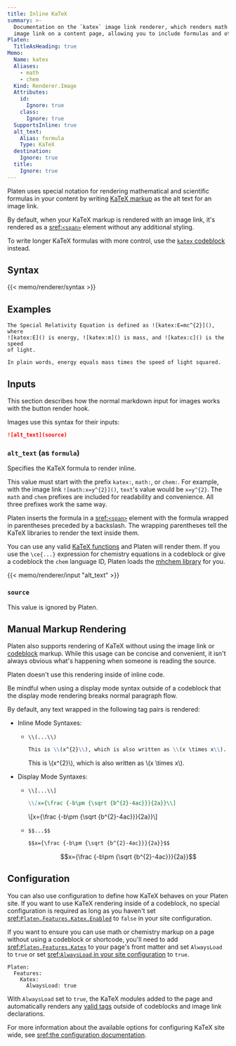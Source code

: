```yaml
---
title: Inline KaTeX
summary: >-
  Documentation on the `katex` image link renderer, which renders math markup in the alt text of an
  image link on a content page, allowing you to include formulas and other advanced representations.
Platen:
  TitleAsHeading: true
Memo:
  Name: katex
  Aliases:
    - math
    - chem
  Kind: Renderer.Image
  Attributes:
    id:
      Ignore: true
    class:
      Ignore: true
  SupportsInline: true
  alt_text:
    Alias: formula
    Type: KaTeX
  destination:
    Ignore: true
  title:
    Ignore: true
---
```


Platen uses special notation for rendering mathematical and scientific formulas in your content by
writing [KaTeX markup][01] as the alt text for an image link.

By default, when your KaTeX markup is rendered with an image link, it's rendered as a
[sref:`<span>`][s01] element without any additional styling.

To write longer KaTeX formulas with more control, use the [`katex` codeblock][02] instead.

## Syntax

{{< memo/renderer/syntax >}}

## Examples

```memo-example-renderer { title="KaTeX In a Paragraph" }
The Special Relativity Equation is defined as ![katex:E=mc^{2}](), where
![katex:E]() is energy, ![katex:m]() is mass, and ![katex:c]() is the speed
of light.

In plain words, energy equals mass times the speed of light squared.
```

## Inputs

This section describes how the normal markdown input for images works with the button render hook.

Images use this syntax for their inputs:

```markdown
![alt_text](source)
```

### `alt_text` (as `formula`)

Specifies the KaTeX formula to render inline.

This value must start with the prefix `katex:`, `math:`, or `chem:`. For example, with the image
link `![math:x=y^{2}]()`, `text`'s value would be `x=y^{2}`. The `math` and `chem` prefixes are
included for readability and convenience. All three prefixes work the same way.

Platen inserts the formula in a [sref:`<span>`][s01] element with the formula wrapped in parentheses
preceded by a backslash. The wrapping parentheses tell the KaTeX libraries to render the text inside
them.

You can use any valid [KaTeX functions][03] and Platen will render them. If you use the `\ce{...}`
expression for chemistry equations in a codeblock or give a codeblock the `chem` language ID, Platen
loads the [mhchem library][04] for you.

{{< memo/renderer/input "alt_text" >}}

### `source`

This value is ignored by Platen.

## Manual Markup Rendering

Platen also supports rendering of KaTeX without using the image link or [codeblock][02] markup.
While this usage can be concise and convenient, it isn't always obvious what's happening when
someone is reading the source.

Platen doesn't use this rendering inside of inline code.

Be mindful when using a display mode syntax outside of a codeblock that the display mode rendering
breaks normal paragraph flow.

By default, any text wrapped in the following tag pairs is rendered:

- Inline Mode Syntaxes:
  - `\\(...\\)`

    ```markdown
    This is \\(x^{2}\\), which is also written as \\(x \times x\\).
    ```

    This is \\(x^{2}\\), which is also written as \\(x \times x\\).
- Display Mode Syntaxes:
  - `\\[...\\]`

    ```markdown
    \\[x={\frac {-b\pm {\sqrt {b^{2}-4ac}}}{2a}}\\]
    ```

    \\[x={\frac {-b\pm {\sqrt {b^{2}-4ac}}}{2a}}\\]
  - `$$...$$`

    ```markdown
    $$x={\frac {-b\pm {\sqrt {b^{2}-4ac}}}{2a}}$$
    ```

    $$x={\frac {-b\pm {\sqrt {b^{2}-4ac}}}{2a}}$$

## Configuration

You can also use configuration to define how KaTeX behaves on your Platen site. If you want to use
KaTeX rendering inside of a codeblock, no special configuration is required as long as you haven't
set [sref:`Platen.Features.Katex.Enabled`][s02] to `false` in your site configuration.

If you want to ensure you can use math or chemistry markup on a page without using a codeblock or
shortcode, you'll need to add [sref:`Platen.Features.Katex`][s03] to your page's front matter and
set `AlwaysLoad` to `true` or set [sref:`AlwaysLoad` in your site configuration][s04] to `true`.

```memo-example-data
Platen:
  Features:
    Katex:
      AlwaysLoad: true
```

With `AlwaysLoad` set to `true`, the KaTeX modules added to the page and automatically renders any
[valid tags](#manual-markup-rendering) outside of codeblocks and image link declarations.

For more information about the available options for configuring KaTeX site wide, see
[sref:the configuration documentation][s05].

<!-- Link References -->
[01]: https://katex.org/
[02]: katex.md
[03]: https://katex.org/docs/supported.html
[04]: https://mhchem.github.io/MathJax-mhchem/
[s01]: mdn.html.element:span
[s02]: Platen.Site.Features.Katex.Enabled
[s03]: Platen.Content.Features.Katex
[s04]: Platen.Site.Features.Katex.AlwaysLoad
[s05]: Platen.Site.Features.Katex
